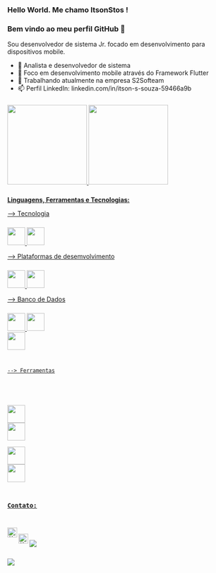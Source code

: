 ### Hello World. Me chamo ItsonStos ! 
### Bem vindo ao meu perfil GitHub 👋


Sou desenvolvedor de sistema Jr. focado em desenvolvimento para dispositivos mobile.


- 🌱 Analista e desenvolvedor de sistema
- :rocket: Foco em desenvolvimento mobile através do Framework Flutter
- 🔭 Trabalhando atualmente na empresa S2Softeam
- 📫 Perfil LinkedIn:  linkedin.com/in/itson-s-souza-59466a9b 

 ###
 ###


<div>
<a href="https://github.com/ItsonStos">
<img height="180em" src="https://github-readme-stats.vercel.app/api/top-langs/?username=ItsonStos&layout=compact&langs_count=7&theme=dracula"/>
<img height="180em" src="https://github-readme-stats.vercel.app/api?username=ItsonStos&show_icons=true&theme=dracula&include_all_commits=true&count_private=true"/>
</div>

 ###
 ###

  
**Linguagens, Ferramentas e Tecnologias:**

--> Tecnologia 
###
<code><img height="40"
src="https://cdn.jsdelivr.net/gh/devicons/devicon/icons/flutter/flutter-original.svg"/></code> 
<code><img height="40"
src="https://cdn.jsdelivr.net/gh/devicons/devicon/icons/dart/dart-original.svg"/>
</code>

  
--> Plataformas de desemvolvimento
###
<code><img height="40" 
src="https://cdn.jsdelivr.net/gh/devicons/devicon/icons/android/android-plain-wordmark.svg"/></code>
<code><img height="40"
src="https://logosmarcas.net/wp-content/uploads/2020/04/Apple-Logo.png"/></code>
  
 
--> Banco de Dados
###
<code><img height="40"
src="https://cdn.jsdelivr.net/gh/devicons/devicon/icons/postgresql/postgresql-original.svg"/></code>
<code><img height="40"
src="https://cdn.jsdelivr.net/gh/devicons/devicon/icons/sqlite/sqlite-original.svg"/></coda>
<code><img height="40"
src="https://cdn.jsdelivr.net/gh/devicons/devicon/icons/mysql/mysql-original.svg"/></code>
          

  
--> Ferramentas
###
<code><img height="40" 
src="https://cdn.jsdelivr.net/gh/devicons/devicon/icons/vscode/vscode-original.svg"/></code> 
<code><img height="40" 
src="https://cdn.jsdelivr.net/gh/devicons/devicon/icons/androidstudio/androidstudio-original.svg"/></code>  
<code><img height="40" 
src="https://cdn.jsdelivr.net/gh/devicons/devicon/icons/git/git-original.svg"/></code> 
<code><img height="40" 
src="https://www.sferalabs.cc/wp-content/uploads/github-logo-white.png"/></code>


### Contato:
<div>
<a href="https://www.linkedin.com/in/itson-s-souza-59466a9b/"><img align="left" alt="Abhishek's LinkedIN" width="22px" src="https://raw.githubusercontent.com/peterthehan/peterthehan/master/assets/linkedin.svg" /></a>
<a href="https://discord.gg/ItsonStos#9397"><img align="left" alt="Abhishek's Discord" width="22px" src="https://raw.githubusercontent.com/peterthehan/peterthehan/master/assets/discord.svg"/></a>
<a href = "ItsonStos:itsonsantos@sgmail.com"><img src="https://img.shields.io/badge/Gmail-D14836?style=for-the-badge&logo=gmail&logoColor=white" target="_blank"></a>

![](https://visitor-badge.glitch.me/badge?page_id=ItsonStos.ItsonStos)

</div>
